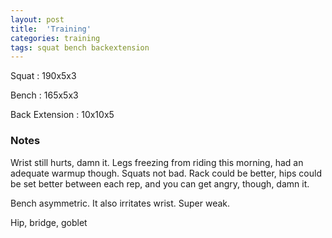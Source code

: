 ```yaml
---
layout: post
title:  'Training'
categories: training
tags: squat bench backextension
---
```


Squat       :   190x5x3

Bench       :   165x5x3

Back Extension  :   10x10x5

### Notes

Wrist still hurts, damn it. Legs freezing from riding this morning, had an adequate
warmup though. Squats not bad. Rack could be better, hips could be set better between
each rep, and you can get angry, though, damn it.

Bench asymmetric. It also irritates wrist. Super weak.

Hip, bridge, goblet
